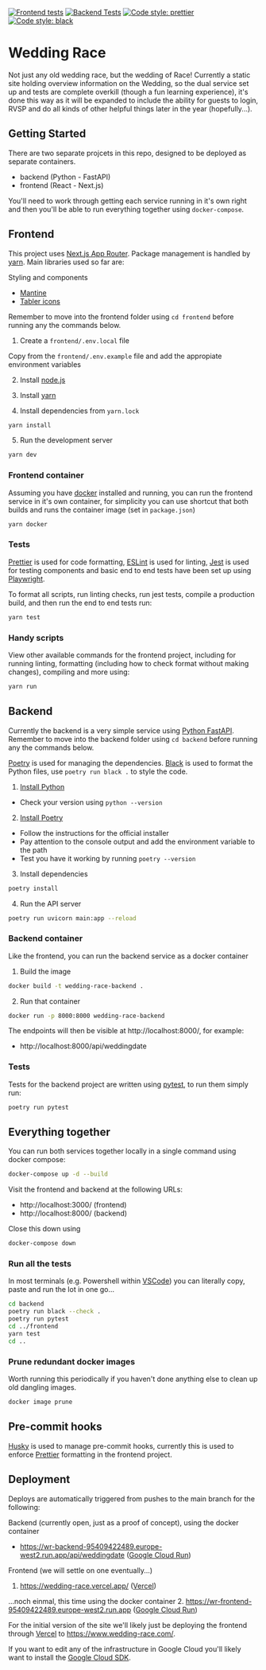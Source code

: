 [![Frontend tests](https://github.com/cjrace/wedding-race/actions/workflows/frontend-tests.yml/badge.svg)](https://github.com/cjrace/wedding-race/actions/workflows/frontend-tests.yml)
[![Backend Tests](https://github.com/cjrace/wedding-race/actions/workflows/backend-tests.yml/badge.svg)](https://github.com/cjrace/wedding-race/actions/workflows/backend-tests.yml)
[![Code style: prettier](https://img.shields.io/badge/code_style-prettier-ff69b4.svg?style=flat)](https://github.com/prettier/prettier)
[![Code style: black](https://img.shields.io/badge/code%20style-black-000000.svg)](https://github.com/psf/black)

# Wedding Race

Not just any old wedding race, but the wedding of Race! Currently a static site holding overview information on the Wedding, so the dual service set up and tests are complete overkill (though a fun learning experience), it's done this way as it will be expanded to include the ability for guests to login, RVSP and do all kinds of other helpful things later in the year (hopefully...).

## Getting Started

There are two separate projcets in this repo, designed to be deployed as separate containers.

- backend (Python - FastAPI)
- frontend (React - Next.js)

You'll need to work through getting each service running in it's own right and then you'll be able to run everything together using `docker-compose`.

## Frontend
This project uses [Next.js App Router](https://nextjs.org/docs/app). Package management is handled by [yarn](https://yarnpkg.com/getting-started). Main libraries used so far are:

Styling and components

- [Mantine](https://mantine.dev/)
- [Tabler icons](https://tabler-icons.io/)

Remember to move into the frontend folder using `cd frontend` before running any the commands below.

1. Create a `frontend/.env.local` file

Copy from the `frontend/.env.example` file and add the appropiate environment variables

2. Install [node.js](https://nodejs.org/en/download)

3. Install [yarn](https://yarnpkg.com/getting-started/install)

4. Install dependencies from `yarn.lock`

```bash
yarn install
```

5. Run the development server

```bash
yarn dev
```

### Frontend container

Assuming you have [docker](https://docs.docker.com/get-started/) installed and running, you can run the frontend service in it's own container, for simplicity you can use shortcut that both builds and runs the container image (set in `package.json`)

```bash
yarn docker
```

### Tests

[Prettier](https://prettier.io/) is used for code formatting, [ESLint](https://eslint.org/) is used for linting, [Jest](https://jestjs.io/) is used for testing components and basic end to end tests have been set up using [Playwright](https://playwright.dev/).

To format all scripts, run linting checks, run jest tests, compile a production build, and then run the end to end tests run:

```bash
yarn test
```

### Handy scripts

View other available commands for the frontend project, including for running linting, formatting (including how to check format without making changes), compiling and more using:

```bash
yarn run
```

## Backend
Currently the backend is a very simple service using [Python FastAPI](https://fastapi.tiangolo.com/). Remember to move into the backend folder using `cd backend` before running any the commands below.

[Poetry](https://python-poetry.org/) is used for managing the dependencies. [Black](https://black.readthedocs.io/en/stable/index.html) is used to format the Python files, use `poetry run black .` to style the code.

1. [Install Python](https://www.python.org/downloads/)

- Check your version using `python --version`

2. [Install Poetry](https://python-poetry.org/docs/#installing-with-the-official-installer)

- Follow the instructions for the official installer
- Pay attention to the console output and add the environment variable to the path
- Test you have it working by running `poetry --version`

3. Install dependencies

```bash
poetry install
```

4. Run the API server

```bash
poetry run uvicorn main:app --reload
```

### Backend container

Like the frontend, you can run the backend service as a docker container

1. Build the image
```bash
docker build -t wedding-race-backend .
```

2. Run that container
```bash
docker run -p 8000:8000 wedding-race-backend
```

The endpoints will then be visible at http://localhost:8000/, for example:

- http://localhost:8000/api/weddingdate

### Tests

Tests for the backend project are written using [pytest](https://docs.pytest.org/en/stable/getting-started.html), to run them simply run:

```bash
poetry run pytest
```

## Everything together

You can run both services together locally in a single command using docker compose:

```bash
docker-compose up -d --build
```

Visit the frontend and backend at the following URLs:

- http://localhost:3000/ (frontend)
- http://localhost:8000/ (backend)

Close this down using

```bash
docker-compose down
```

### Run all the tests

In most terminals (e.g. Powershell within [VSCode](https://code.visualstudio.com/)) you can literally copy, paste and run the lot in one go...

```bash
cd backend
poetry run black --check .
poetry run pytest
cd ../frontend
yarn test
cd ..
```

### Prune redundant docker images

Worth running this periodically if you haven't done anything else to clean up old dangling images.

```bash
docker image prune
```

## Pre-commit hooks

[Husky](https://typicode.github.io/husky) is used to manage pre-commit hooks, currently this is used to enforce [Prettier](https://prettier.io/) formatting in the frontend project.

## Deployment

Deploys are automatically triggered from pushes to the main branch for the following:

Backend (currently open, just as a proof of concept), using the docker container
- https://wr-backend-95409422489.europe-west2.run.app/api/weddingdate ([Google Cloud Run](https://cloud.google.com/run))

Frontend (we will settle on one eventually...)

1. https://wedding-race.vercel.app/ ([Vercel](https://vercel.com/))

...noch einmal, this time using the docker container
2. https://wr-frontend-95409422489.europe-west2.run.app ([Google Cloud Run](https://cloud.google.com/run))

For the initial version of the site we'll likely just be deploying the frontend through [Vercel](https://vercel.com/) to https://www.wedding-race.com/. 

If you want to edit any of the infrastructure in Google Cloud you'll likely want to install the [Google Cloud SDK](https://cloud.google.com/sdk?hl=en).
